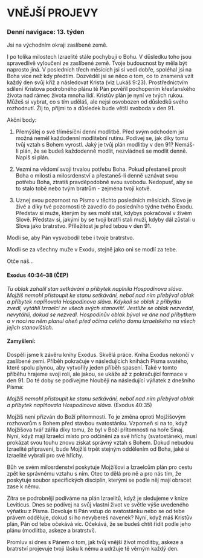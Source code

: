 # VNĚJŠÍ PROJEVY

### Denní navigace: 13. týden

Jsi na východním okraji zaslíbené země.

I po tolika milostech Izraelité stále pochybují o Bohu. V důsledku toho jsou spravedlivě vyloučeni ze zaslíbené země. Tvoje budoucnost by měla být naprosto jiná. V posledních třech měsících jsi si vedl dobře, spoléhal jsi na Boha více než kdy předtím. Dozvěděl jsi se něco o tom, co to znamená vzít každý den svůj kříž a následovat Krista (viz Lukáš 9:23). Prostřednictvím sdílení Kristova podrobného plánu tě Pán pověřil pochopením křesťanského života nad rámec života mnoha lidí. Kristův plán je nyní ve tvých rukou. Můžeš si vybrat, co s tím uděláš, ale nejsi osvobozen od důsledků svého rozhodnutí. Žij to, přijmi to a důsledek bude větší svoboda v den 91.

Akční body:
1. Přemýšlej o své tříměsíční denní modlitbě. Před svým odchodem jsi možná neměl každodenní modlitební rutinu. Podívej se, jak díky tomu tvůj vztah s Bohem vyrostl. Jaký je tvůj plán modlitby v den 91?  Nemáš-li plán, že se budeš každodenně modlit, nezvládneš se modlit denně.  Napiš si plán.

2. Vezmi na vědomí svoji trvalou potřebu Boha. Pokud přestaneš prosit Boha o milosti a milosrdenství a přestaneš-li denně uznávat svou potřebu Boha, ztratíš pravděpodobně svou svobodu. Nedopusť, aby se to stalo tobě nebo tvým bratrům - zejména tvojí kotvě.

3. Uznej svou pozornost na Písmo v těchto posledních měsících. Slovo je živé a díky tvé pozornosti tě zavedlo do posledního týdne tvého Exodu. Představ si muže, kterým by ses mohl stát, kdybys pokračoval v živém Slově. Představ si, jakými by se tvoji bratři stali muži, kdyby dál zůstali u Slova jako bratrstvo. Příležitost je před tebou v den 91.

Modli se, aby Pán vysvobodil tebe i tvoje bratrstvo.

Modli se za všechny muže v Exodu, stejně jako oni se modlí za tebe.

Otče náš...
#### Exodus 40:34–38 (ČEP)
*Tu oblak zahalil stan setkávání a příbytek naplnila Hospodinova sláva. Mojžíš nemohl přistoupit ke stanu setkávání, neboť nad ním přebýval oblak a příbytek naplňovala Hospodinova sláva. Kdykoli se oblak z příbytku zvedl, vytáhli Izraelci ze všech svých stanovišť. Jestliže se oblak nezvedal, nevytáhli, dokud se nezvedl. Hospodinův oblak býval ve dne nad příbytkem a v noci na něm planul oheň před očima celého domu izraelského na všech jejich stanovištích.*

#### Zamyšlení:
Dospěli jsme k závěru knihy Exodus. Skvělá práce. Kniha Exodus nekončí v zaslíbené zemi. Příběh pokračuje v následujících knihách Písma svatého, které spolu plynou, aby vytvořily jeden příběh spasení. Také v tomto příběhu hrajeme svoji roli, ale jakou, se ukáže až z pokračující formace v den 91. Do té doby se podívejme hlouběji na následující výňatek z dnešního Písma:

*Mojžíš nemohl přistoupit ke stanu setkávání, neboť nad ním přebýval oblak a příbytek naplňovala Hospodinova sláva.* (Exodus 40:35)

Mojžíš není přizván do Boží přítomnosti. To je změna oproti Mojžíšovým rozhovorům s Bohem před stavbou svatostánku. Vzpomeň si na to, když Mojžíšova tvář zářila díky tomu, že byl v Boží přítomnosti na hoře Sinaj. Nyní, když mají Izraelci místo pro odčinění za své hříchy (svatostánek), musí prokázat svou touhu znovu získat správný vztah s Bohem. Dokud nebudou Izraelité připraveni, bude Mojžíš trpět stejným oddělením od Boha, jaké si Izraelité vybrali pro své hříchy.  

Bůh ve svém milosrdenství poskytuje Mojžíšovi a Izraelcům plán pro cestu zpět ke správnému vztahu s ním. Otec to dělá pro ně a pro nás tím, že poskytuje soubor specifických disciplín, kterými se podle něj mají obracet zase k němu.

Zítra se podrobněji podíváme na plán Izraelitů, když je sledujeme v knize Leviticus. Dnes se podívej na svůj vlastní život ve světle výše uvedeného výňatku z Písma. Dovoluje ti Pán vstup do svatostánku nebo se od tebe právem odděluje, dokud si ho nevybereš navenek? Nyní, když máš Kristův plán, Pán od tebe očekává víc. Očekává, že se budeš chtít řídit podle jeho plánu (modlitba, askeze a bratrství).

Promluv si dnes s Pánem o tom, jak tvůj vnější život modlitby, askeze a bratrství projevuje tvoji lásku k němu a udržuje tě věrným každý den.
